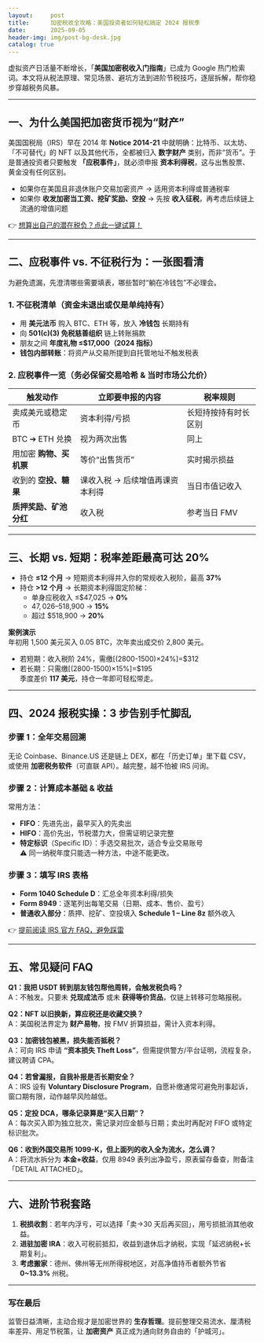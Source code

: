 ```yaml
---
layout:     post
title:      加密税收全攻略：美国投资者如何轻松搞定 2024 报税季
date:       2025-09-05
header-img: img/post-bg-desk.jpg
catalog: true
---
```


虚拟资产日活量不断增长，「**美国加密税收入门指南**」已成为 Google 热门检索词。本文将从税法原理、常见场景、避坑方法到进阶节税技巧，逐层拆解，帮你稳步穿越税务风暴。

---

## 一、为什么美国把加密货币视为“财产”

美国国税局（IRS）早在 2014 年 **Notice 2014-21** 中就明确：比特币、以太坊、「不可替代」的 NFT 以及其他代币，全都被归入 **数字财产** 类别，而非“货币”。于是普通投资者只要触发 **「应税事件」**，就必须申报 **资本利得税**，这与出售股票、黄金没有任何区别。

- 如果你在美国且非退休账户交易加密资产 → 适用资本利得或普通税率  
- 如果你 **收发加密当工资、挖矿奖励、空投** → 先按 **收入征税**，再考虑后续链上流通的增值问题  

👉 [想算出自己的潜在税负？点此一键试算！](https://okxdog.com/)

---

## 二、应税事件 vs. 不征税行为：一张图看清

为避免遗漏，先澄清哪些需要填表，哪些暂时“躺在冷钱包”不必理会。

### 1\. 不征税清单（资金未退出或仅是单纯持有）
- 用 **美元法币** 购入 BTC、ETH 等，放入 **冷钱包** 长期持有  
- 向 **501(c)(3) 免税慈善组织** 链上转账捐款  
- 朋友之间 **年度礼物 ≤$17,000（2024 指标）**  
- **钱包内部转账**：将资产从交易所提到自托管地址不触发税表  

### 2\. 应税事件一览（务必保留交易哈希 & 当时市场公允价）
| 触发动作 | 立即要申报的内容 | 税率规则 |
|---|---|---|
| 卖成美元或稳定币 | 资本利得/亏损 | 长短持按持有时长区别 |
| BTC ➔ ETH 兑换 | 视为两次出售 | 同上 |
| 用加密 **购物、买机票** | 等价“出售货币” | 实时揭示损益 |
| 收到的 **空投、糖果** | 课收入税 → 后续增值再课资本利得 | 当日市值记收入 |
| **质押奖励、矿池分红** | 收入税 | 参考当日 FMV |

---

## 三、长期 vs. 短期：税率差距最高可达 **20%**

- 持仓 **≤12 个月** → 短期资本利得并入你的常规收入税阶，最高 **37%**  
- 持仓 **>12 个月** → 长期资本利得固定阶梯：  
  - 单身应税收入 ≤$47,025 → **0%**  
  - $47,026–$518,900 → **15%**  
  - 超过 $518,900 → **20%**

**案例演示**  
年初用 1,500 美元买入 0.05 BTC，次年卖出成交价 2,800 美元。  
- 若短期：收入税阶 24%，需缴[(2800-1500)×24%]=$312  
- 若长期：只需缴[(2800-1500)×15%]=$195  
季度差价 **117 美元**，持仓一年即可轻松带走。

---

## 四、2024 报税实操：3 步告别手忙脚乱

### 步骤 1：全年交易回溯  
无论 Coinbase、Binance.US 还是链上 DEX，都在「历史订单」里下载 CSV，或使用 **加密税务软件**（可直联 API）。越完整，越不怕被 IRS 问询。

### 步骤 2：计算成本基础 & 收益  
常用方法：
- **FIFO**：先进先出，最早买入的先卖出  
- **HIFO**：高价先出，节税潜力大，但需证明记录完整  
- **特定标识**（Specific ID）：手选交易批次，适合专业交易账号  
⚠️ 同一纳税年度只能选一种方法，中途不能更改。

### 步骤 3：填写 IRS 表格  
- **Form 1040 Schedule D**：汇总全年资本利得/损失  
- **Form 8949**：逐笔列出每笔交易（日期、成本、售价、盈亏）  
- **普通收入部分**：质押、挖矿、空投填入 **Schedule 1 – Line 8z** 额外收入  

👉 [提前阅读 IRS 官方 FAQ，避免踩雷](https://okxdog.com/)

---

## 五、常见疑问 FAQ

**Q1：我把 USDT 转到朋友钱包帮他周转，会触发税负吗？**  
A：不触发。只要未 **兑现成法币** 或未 **获得等价货品**，仅链上转移可忽略报税。

**Q2：NFT 以旧换新，算应税还是收藏交换？**  
A：美国税法界定为 **财产易物**，按 FMV 折算损益，需计入资本利得。

**Q3：加密钱包被黑，损失能否抵税？**  
A：可向 IRS 申请 **“资本损失 Theft Loss”**，但需提供警方/平台证明，流程复杂，建议聘请 CPA。

**Q4：若曾漏报，自我补报是否长期安全？**  
A：IRS 设有 **Voluntary Disclosure Program**，自愿补缴通常可避免刑事起诉，窗口期有限，动作越早风险越低。

**Q5：定投 DCA，哪条记录算是“买入日期”？**  
A：每次买入即为独立批次，需记录对应金额与日期；卖出时再配对 FIFO 或特定标识批次。

**Q6：收到外国交易所 1099-K，但上面列的收入全为流水，怎么调？**  
A：将流水拆分为 **本金+收益**，仅用 8949 表列出净盈亏，原表留存备查，附备注「DETAIL ATTACHED」。

---

## 六、进阶节税套路

1. **税损收割**：若年内浮亏，可以选择「卖→30 天后再买回」，用亏损抵消其他收益。  
2. **进驻加密 IRA**：收入可税前抵扣，收益到退休后才纳税，实现「延迟纳税+长期复利」。  
3. **考虑搬家**：德州、佛州等无州所得税地区，对高净值持币者额外节省 **0~13.3%** 州税。  

---

### 写在最后

监管日益清晰，主动合规才是加密世界的 **生存哲理**。提前整理交易流水、厘清税率差异、用足节税策，让 **加密资产** 真正成为通向财务自由的「护城河」。